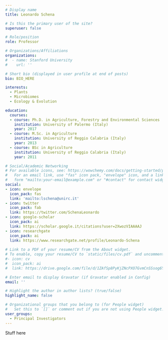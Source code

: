 ```yaml
---
# Display name
title: Leonardo Schena

# Is this the primary user of the site?
superuser: false

# Role/position
role: Professor

# Organizations/Affiliations
organizations:
#  - name: Stanford University
#    url: ''

# Short bio (displayed in user profile at end of posts)
bio: BIO_HERE

interests:
  - Plants
  - Microbiomes
  - Ecology & Evolution

education:
  courses:
  - course: Ph.D. in Agriculture, Forestry and Environmental Sciences
    institution: University of Palermo (Italy)
    year: 2017
  - course: M.Sc. in Agriculture
    institution: University of Reggio Calabria (Italy)
    year: 2013
  - course: BSc in Agriculture
    institution: University of Reggio Calabria (Italy)
    year: 2011

# Social/Academic Networking
# For available icons, see: https://wowchemy.com/docs/getting-started/page-builder/#icons
#   For an email link, use "fas" icon pack, "envelope" icon, and a link in the
#   form "mailto:your-email@example.com" or "#contact" for contact widget.
social:
- icon: envelope
  icon_pack: fas
  link: 'mailto:lschena@unirc.it' 
- icon: twitter
  icon_pack: fab
  link: https://twitter.com/SchenaLeonardo
- icon: google-scholar
  icon_pack: ai
  link: https://scholar.google.it/citations?user=2XwozVIAAAAJ
- icon: researchgate
  icon_pack: ai
  link: https://www.researchgate.net/profile/Leonardo-Schena
  
# Link to a PDF of your resume/CV from the About widget.
# To enable, copy your resume/CV to `static/files/cv.pdf` and uncomment the lines below.
#- icon: cv
#  icon_pack: ai
#  link: https://drive.google.com/file/d/1ZAfSp8PyKjZNcPXO7GvmCnSSsog6YxGF/view?usp=sharing

# Enter email to display Gravatar (if Gravatar enabled in Config)
email: ''

# Highlight the author in author lists? (true/false)
highlight_name: false

# Organizational groups that you belong to (for People widget)
#   Set this to `[]` or comment out if you are not using People widget.
user_groups:
  - Principal Investigators
---
```


Stuff here